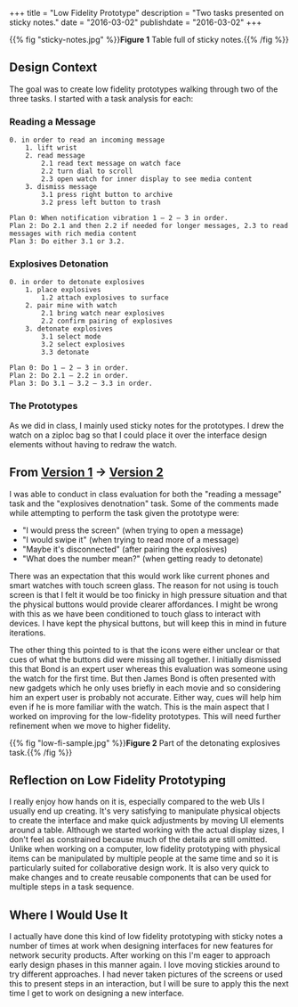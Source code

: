 +++
title = "Low Fidelity Prototype"
description = "Two tasks presented on sticky notes."
date = "2016-03-02"
publishdate = "2016-03-02"
+++

{{% fig "sticky-notes.jpg" %}}**Figure 1** Table full of sticky notes.{{% /fig %}}

## Design Context 

The goal was to create low fidelity prototypes walking through two of the
three tasks. I started with a task analysis for each:

### Reading a Message

```
0. in order to read an incoming message
    1. lift wrist
    2. read message
        2.1 read text message on watch face
        2.2 turn dial to scroll
        2.3 open watch for inner display to see media content
    3. dismiss message
        3.1 press right button to archive
        3.2 press left button to trash

Plan 0: When notification vibration 1 — 2 — 3 in order.  
Plan 2: Do 2.1 and then 2.2 if needed for longer messages, 2.3 to read messages with rich media content  
Plan 3: Do either 3.1 or 3.2.  
```

### Explosives Detonation

```
0. in order to detonate explosives
    1. place explosives
        1.2 attach explosives to surface
    2. pair mine with watch
        2.1 bring watch near explosives
        2.2 confirm pairing of explosives
    3. detonate explosives
        3.1 select mode
        3.2 select explosives
        3.3 detonate

Plan 0: Do 1 — 2 — 3 in order.  
Plan 2: Do 2.1 — 2.2 in order.  
Plan 3: Do 3.1 — 3.2 — 3.3 in order.  
```

### The Prototypes

As we did in class, I mainly used sticky notes for the prototypes. I drew the
watch on a ziploc bag so that I could place it over the interface design
elements without having to redraw the watch.

## From [Version 1](/hcc-613/low-fi-v1.pdf) → [Version 2](/hcc-613/low-fi-v2.pdf)

I was able to conduct in class evaluation for both the "reading a message"
task and the "explosives denotnation" task. Some of the comments made while
attempting to perform the task given the prototype were:

  - "I would press the screen" (when trying to open a message)
  - "I would swipe it" (when trying to read more of a message)
  - "Maybe it's disconnected" (after pairing the explosives)
  - "What does the number mean?" (when getting ready to detonate)

There was an expectation that this would work like current phones and smart
watches with touch screen glass. The reason for not using is touch screen is
that I felt it would be too finicky in high pressure situation and that the
physical buttons would provide clearer affordances. I might be wrong with this
as we have been conditioned to touch glass to interact with devices. I have
kept the physical buttons, but will keep this in mind in future iterations.

The other thing this pointed to is that the icons were either unclear or that
cues of what the buttons did were missing all together. I initially dismissed
this that Bond is an expert user whereas this evaluation was someone using the
watch for the first time. But then James Bond is often presented with new
gadgets which he only uses briefly in each movie and so considering him an
expert user is probably not accurate. Either way, cues will help him even
if he is more familiar with the watch. This is the main aspect that I worked
on improving for the low-fidelity prototypes. This will need further refinement
when we move to higher fidelity.

{{% fig "low-fi-sample.jpg" %}}**Figure 2** Part of the detonating explosives task.{{% /fig %}}

## Reflection on Low Fidelity Prototyping

I really enjoy how hands on it is, especially compared to the web UIs I usually
end up creating. It's very satisfying to manipulate physical objects to create the
interface and make quick adjustments by moving UI elements around a table.
Although we started working with the actual display sizes, I don't feel as
constrained because much of the details are still omitted. Unlike when working
on a computer, low fidelity prototyping with physical items can be manipulated
by multiple people at the same time and so it is particularly suited for
collaborative design work. It is also very quick to make changes and to create
reusable components that can be used for multiple steps in a task sequence.

## Where I Would Use It

I actually have done this kind of low fidelity prototyping with sticky notes a
number of times at work when designing interfaces for new features for network
security products. After working on this I'm eager to approach early
design phases in this manner again. I love moving stickies around to try
different approaches. I had never taken pictures of the screens or used this
to present steps in an interaction, but I will be sure to apply this the next
time I get to work on designing a new interface.
